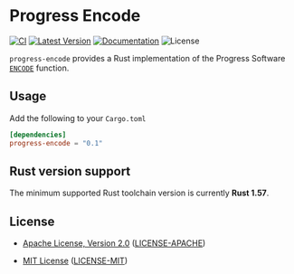 # Progress Encode

[![CI]][Actions] [![Latest Version]][crates.io] [![Documentation]][docs.rs] ![License]

`progress-encode` provides a Rust implementation of the Progress Software
[`ENCODE`] function.

## Usage

Add the following to your `Cargo.toml`

```toml
[dependencies]
progress-encode = "0.1"
```

## Rust version support

The minimum supported Rust toolchain version is currently **Rust 1.57**.

## License

* [Apache License, Version 2.0](https://www.apache.org/licenses/LICENSE-2.0)
  ([LICENSE-APACHE](https://github.com/bladepoint6969/progress-encode/blob/HEAD/LICENSE-APACHE))

* [MIT License](https://opensource.org/licenses/MIT)
  ([LICENSE-MIT](https://github.com/bladepoint6969/progress-encode/blob/HEAD/LICENSE-MIT))

[Actions]: https://github.com/bladepoint6969/progress-encode/actions/workflows/ci.yml
[CI]: https://github.com/bladepoint6969/progress-encode/workflows/CI/badge.svg?
[crates.io]: https://crates.io/crates/progress-encode
[docs.rs]: https://docs.rs/progress-encode/latest
[License]: https://img.shields.io/crates/l/progress-encode.svg?
[Latest Version]: https://img.shields.io/crates/v/progress-encode.svg?
[Documentation]: https://img.shields.io/docsrs/progress-encode/latest?
[`ENCODE`]: https://docs.progress.com/bundle/openedge-abl-reference-117/page/ENCODE-function.html
